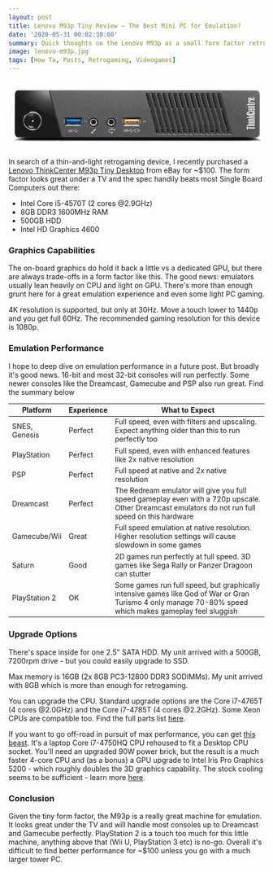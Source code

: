 ```yaml
---
layout: post
title: Lenovo M93p Tiny Review – The Best Mini PC for Emulation?
date: '2020-05-31 00:02:30:00'
summary: Quick thoughts on the Lenovo M93p as a small form factor retrogaming machine
image: lenovo-m93p.jpg
tags: [How To, Posts, Retrogaming, Videogames]
---
```


![](/img/posts/lenovo-m93p.jpg)

In search of a thin-and-light retrogaming device, I recently purchased a <a href="https://www.lenovo.com/us/en/desktops/thinkcentre/m-series-tiny/m93-m93p/" target="_blank">Lenovo ThinkCenter M93p Tiny Desktop</a> from eBay for ~$100. The form factor looks great under a TV and the spec handily beats most Single Board Computers out there:

- Intel Core i5-4570T (2 cores @2.9GHz)
- 8GB DDR3 1600MHz RAM
- 500GB HDD
- Intel HD Graphics 4600


### Graphics Capabilities

The on-board graphics do hold it back a little vs a dedicated GPU, but there are always trade-offs in a form factor like this. The good news: emulators usually lean heavily on CPU and light on GPU. There's more than enough grunt here for a great emulation experience and even some light PC gaming.

4K resolution is supported, but only at 30Hz. Move a touch lower to 1440p and you get full 60Hz. The recommended gaming resolution for this device is 1080p.


### Emulation Performance

I hope to deep dive on emulation performance in a future post. But broadly it's good news. 16-bit and most 32-bit consoles will run perfectly. Some newer consoles like the Dreamcast, Gamecube and PSP also run great. Find the summary below

Platform | Experience | What to Expect
--- | --- | ---
SNES, Genesis | Perfect | Full speed, even with filters and upscaling. Expect anything older than this to run perfectly too
PlayStation | Perfect | Full speed, even with enhanced features like 2x native resolution
PSP | Perfect | Full speed at native and 2x native resolution
Dreamcast | Perfect | The Redream emulator will give you full speed gameplay even with a 720p upscale. Other Dreamcast emulators do not run full speed on this hardware
Gamecube/Wii | Great | Full speed emulation at native resolution. Higher resolution settings will cause slowdown in some games
Saturn | Good | 2D games run perfectly at full speed. 3D games like Sega Rally or Panzer Dragoon can stutter
PlayStation 2 | OK | Some games run full speed, but graphically intensive games like God of War or Gran Turismo 4 only manage 70-80% speed which makes gameplay feel sluggish


### Upgrade Options

There's space inside for one 2.5" SATA HDD. My unit arrived with a 500GB, 7200rpm drive - but you could easily upgrade to SSD.

Max memory is 16GB (2x 8GB PC3-12800 DDR3 SODIMMs). My unit arrived with 8GB which is more than enough for retrogaming.

You can upgrade the CPU. Standard upgrade options are the Core i7-4765T (4 cores @2.0GHz) and the Core i7-4785T (4 cores @2.2GHz). Some Xeon CPUs are compatible too. Find the full parts list <a href="https://download.lenovo.com/parts/ThinkCentre/m93_m93p_tiny_07012016.pdf" target="_blank">here</a>.

If you want to go off-road in pursuit of max performance, you can get <a href="https://www.ebay.com/itm/293555594492" target="_blank">this beast</a>. It's a laptop Core i7-4750HQ CPU rehoused to fit a Desktop CPU socket. You'll need an upgraded 90W power brick, but the result is a much faster 4-core CPU and (as a bonus) a GPU upgrade to Intel Iris Pro Graphics 5200 - which roughly doubles the 3D graphics capability. The stock cooling seems to be sufficient - learn more <a href="https://forum.kodi.tv/showthread.php?tid=346041" target="_blank">here</a>.


### Conclusion

Given the tiny form factor, the M93p is a really great machine for emulation. It looks great under the TV and will handle most consoles up to Dreamcast and Gamecube perfectly. PlayStation 2 is a touch too much for this little machine, anything above that (Wii U, PlayStation 3 etc) is no-go. Overall it's difficult to find better performance for ~$100 unless you go with a much larger tower PC.
